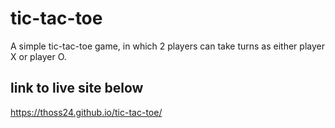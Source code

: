 # tic-tac-toe

A simple tic-tac-toe game, in which 2 players can take turns as either player X or player O.

## link to live site below
https://thoss24.github.io/tic-tac-toe/